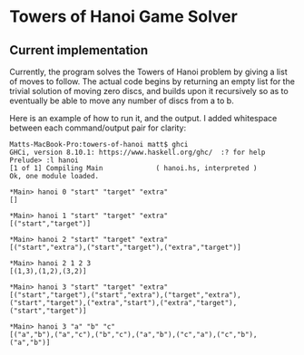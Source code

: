 # Towers of Hanoi Game Solver

## Current implementation

Currently, the program solves the Towers of Hanoi problem by giving a list of moves to follow. The actual code begins by returning an empty list for the trivial solution of moving zero discs, and builds upon it recursively so as to eventually be able to move any number of discs from a to b.

Here is an example of how to run it, and the output. I added whitespace between each command/output pair for clarity:

```
Matts-MacBook-Pro:towers-of-hanoi matt$ ghci
GHCi, version 8.10.1: https://www.haskell.org/ghc/  :? for help
Prelude> :l hanoi
[1 of 1] Compiling Main             ( hanoi.hs, interpreted )
Ok, one module loaded.

*Main> hanoi 0 "start" "target" "extra"
[]

*Main> hanoi 1 "start" "target" "extra"
[("start","target")]

*Main> hanoi 2 "start" "target" "extra"
[("start","extra"),("start","target"),("extra","target")]

*Main> hanoi 2 1 2 3
[(1,3),(1,2),(3,2)]

*Main> hanoi 3 "start" "target" "extra"
[("start","target"),("start","extra"),("target","extra"),("start","target"),("extra","start"),("extra","target"),("start","target")]

*Main> hanoi 3 "a" "b" "c"
[("a","b"),("a","c"),("b","c"),("a","b"),("c","a"),("c","b"),("a","b")]
